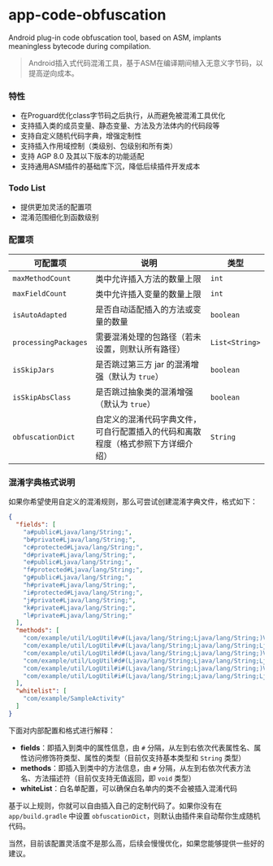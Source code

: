 # app-code-obfuscation
Android plug-in code obfuscation tool, based on ASM, implants meaningless bytecode during compilation.
> Android插入式代码混淆工具，基于ASM在编译期间植入无意义字节码，以提高逆向成本。

### 特性
- 在Proguard优化class字节码之后执行，从而避免被混淆工具优化
- 支持插入类的成员变量、静态变量、方法及方法体内的代码段等
- 支持自定义随机代码字典，增强定制性
- 支持插入作用域控制（类级别、包级别和所有类）
- 支持 AGP 8.0 及其以下版本的功能适配
- 支持通用ASM插件的基础库下沉，降低后续插件开发成本

### Todo List
- 提供更加灵活的配置项
- 混淆范围细化到函数级别

### 配置项

| 可配置项             | 说明                                                         | 类型           |
| -------------------- | ------------------------------------------------------------ | -------------- |
| `maxMethodCount`     | 类中允许插入方法的数量上限                                   | `int`          |
| `maxFieldCount`      | 类中允许插入变量的数量上限                                   | `int`          |
| `isAutoAdapted`      | 是否自动适配插入的方法或变量的数量                           | `boolean`      |
| `processingPackages` | 需要混淆处理的包路径（若未设置，则默认所有路径）             | `List<String>` |
| `isSkipJars`         | 是否跳过第三方 jar 的混淆增强（默认为 `true`）               | `boolean`      |
| `isSkipAbsClass`     | 是否跳过抽象类的混淆增强（默认为 `true`）                    | `boolean`      |
| `obfuscationDict`    | 自定义的混淆代码字典文件，可自行配置插入的代码和离散程度（格式参照下方详细介绍） | `String`       |

### 混淆字典格式说明

如果你希望使用自定义的混淆规则，那么可尝试创建混淆字典文件，格式如下：

```json
{
  "fields": [
    "a#public#Ljava/lang/String;",
    "b#private#Ljava/lang/String;",
    "c#protected#Ljava/lang/String;",
    "d#private#Ljava/lang/String;",
    "e#public#Ljava/lang/String;",
    "f#protected#Ljava/lang/String;",
    "g#public#Ljava/lang/String;",
    "h#private#Ljava/lang/String;",
    "i#protected#Ljava/lang/String;",
    "j#private#Ljava/lang/String;",
    "k#private#Ljava/lang/String;",
    "l#private#Ljava/lang/String;"
  ],
  "methods": [
    "com/example/util/LogUtil#v#(Ljava/lang/String;Ljava/lang/String;)V",
    "com/example/util/LogUtil#v#(Ljava/lang/String;Ljava/lang/String;Ljava/lang/Throwable;)I",
    "com/example/util/LogUtil#d#(Ljava/lang/String;Ljava/lang/String;)V",
    "com/example/util/LogUtil#d#(Ljava/lang/String;Ljava/lang/String;Ljava/lang/Throwable;)I",
    "com/example/util/LogUtil#i#(Ljava/lang/String;Ljava/lang/String;)V",
    "com/example/util/LogUtil#i#(Ljava/lang/String;Ljava/lang/String;Ljava/lang/Throwable;)V",
  ],
  "whitelist": [
    "com/example/SampleActivity"
  ]
}
```

下面对内部配置和格式进行解释：

- **fields**：即插入到类中的属性信息，由 `#` 分隔，从左到右依次代表属性名、属性访问修饰符类型、属性的类型（目前仅支持基本类型和 `String` 类型）
- **methods**：即插入到类中的方法信息，由 `#` 分隔，从左到右依次代表方法名、方法描述符（目前仅支持无值返回，即 `void` 类型）
- **whiteList**：白名单配置，可以确保白名单内的类不会被插入混淆代码

基于以上规则，你就可以自由插入自己的定制代码了。如果你没有在 `app/build.gradle` 中设置 `obfuscationDict`，则默认由插件来自动帮你生成随机代码。

当然，目前该配置灵活度不是那么高，后续会慢慢优化，如果您能够提供一些好的建议。